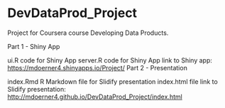 # DevDataProd_Project
Project for Coursera course Developing Data Products.

Part 1 - Shiny App

ui.R code for Shiny App
server.R code for Shiny App
link to Shiny app: https://mdoerner4.shinyapps.io/Project/
Part 2 - Presentation

index.Rmd R Markdown file for Slidify presentation
index.html file
link to Slidify presentation: http://mdoerner4.github.io/DevDataProd_Project/index.html